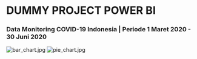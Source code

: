 # DUMMY PROJECT POWER BI

<h3>Data Monitoring COVID-19 Indonesia | Periode 1 Maret 2020 - 30 Juni 2020</h3

<img src="/hanfx/power_bi/blob/main/bar_chart.jpg?raw=true" alt="bar_chart.jpg"> 
  
<img src="/hanfx/power_bi/blob/main/map_view.jpg?raw=true" alt="bar_chart.jpg"> 
  
<img src="/hanfx/power_bi/blob/main/map_view.jpg?raw=true" alt="pie_chart.jpg"> 

